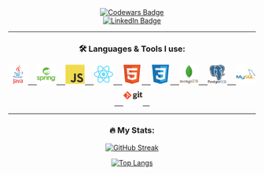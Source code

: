 <div align="center">
  
  <div align="center">
    <a href="https://www.codewars.com/users/s-meenaghan7">
      <img src="https://www.codewars.com/users/s-meenaghan7/badges/small" alt="Codewars Badge" />
    </a>
   </div>
  <div align="center">
    <a href="https://www.linkedin.com/in/seanmeenaghan/">
      <img src="https://img.shields.io/badge/LinkedIn-blue?style=for-the-badge&logo=linkedin&logoColor=white" alt="LinkedIn Badge"/>
    </a>
  </div>

  ---

  ### 🛠 Languages & Tools I use:
  <div>
    <a href="https://www.oracle.com/java/">
      <img src="https://github.com/devicons/devicon/blob/master/icons/java/java-original-wordmark.svg" alt="Java" height="40" width="40"/>&emsp;
    </a>
    <a href="https://spring.io/">
      <img src="https://github.com/devicons/devicon/blob/master/icons/spring/spring-original-wordmark.svg" alt="Spring" height="40" width="40"/>&emsp;
    </a>
    <a href="https://developer.mozilla.org/en-US/docs/Learn/JavaScript/First_steps/What_is_JavaScript">
      <img src="https://github.com/devicons/devicon/blob/master/icons/javascript/javascript-original.svg" alt="Javascript" height="40" width="40"/>&emsp;
    </a>
    <a href="https://reactjs.org/">
      <img src="https://github.com/devicons/devicon/blob/master/icons/react/react-original.svg" alt="ReactJS" height="40" width="40"/>&emsp;
    </a>
    <a href="https://www.w3schools.com/html/">
      <img src="https://github.com/devicons/devicon/blob/master/icons/html5/html5-original.svg" alt="HTML5" height="40" width="40"/>&emsp;
    </a>
    <a href="https://www.w3schools.com/Css/">
      <img src="https://github.com/devicons/devicon/blob/master/icons/css3/css3-original.svg" alt="CSS3" height="40" width="40"/>&emsp;
    </a>
  <!--   <a href="https://www.python.org/">
      <img src="https://github.com/devicons/devicon/blob/master/icons/python/python-original-wordmark.svg" alt="Python" height="40" width="40"/>&emsp;
    </a> -->
    <a href="https://www.mongodb.com/">
      <img src="https://github.com/devicons/devicon/blob/master/icons/mongodb/mongodb-original-wordmark.svg" alt="MongoDB" height="40" width="40"/>&emsp;
    </a>
    <a href="https://www.postgresql.org/">
      <img src="https://github.com/devicons/devicon/blob/master/icons/postgresql/postgresql-original-wordmark.svg" alt="PostgreSQL" height="40" width="40"/>&emsp;
    </a>
    <a href="https://www.mysql.com/">
      <img src="https://github.com/devicons/devicon/blob/master/icons/mysql/mysql-original-wordmark.svg" alt="MySQL" height="40" width="40"/>&emsp;
    </a>
    <a href="https://git-scm.com/">
      <img src="https://github.com/devicons/devicon/blob/master/icons/git/git-original-wordmark.svg" alt="Git" height="40" width="40"/>&emsp;
    </a>
  </div>

  ---

  ### 🔥 My Stats:

  [![GitHub Streak](http://github-readme-streak-stats.herokuapp.com?user=s-meenaghan7&theme=dark&background=000000)](https://git.io/streak-stats)

  [![Top Langs](https://github-readme-stats.vercel.app/api/top-langs/?username=s-meenaghan7&layout=compact&theme=vision-friendly-dark)](https://github.com/anuraghazra/github-readme-stats)
<div>
